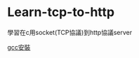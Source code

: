 # Learn-tcp-to-http
學習在c用socket(TCP協議)到http協議server

[gcc安裝](https://github.com/EriaWist/Free_Software_Introduction_gcc/blob/main/gcc.md)
